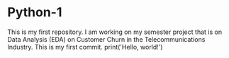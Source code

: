 # Python-1
This is my first repository. I am working on my semester project that is on Data Analysis (EDA) on Customer Churn in the Telecommunications Industry.
This is my first commit.
print('Hello, world!')
